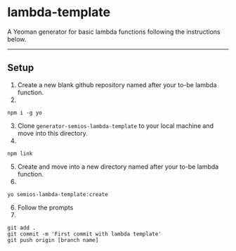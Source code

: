 # lambda-template

A Yeoman generator for basic lambda functions following the instructions below.

----

## Setup

1) Create a new blank github repository named after your to-be lambda function.
2)
```
npm i -g yo
```
3) Clone `generator-semios-lambda-template` to your local machine and move into this directory.
4)
```
npm link
```
5) Create and move into a new directory named after your to-be lambda function.
5)
```
yo semios-lambda-template:create
```
6) Follow the prompts
8)
```
git add .
git commit -m 'First commit with lambda template'
git push origin [branch name]
```
